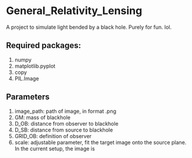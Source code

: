 # General_Relativity_Lensing
A project to simulate light bended by a black hole. Purely for fun. lol.

## Required packages:
1. numpy
2. matplotlib.pyplot
3. copy
4. PIL.Image

## Parameters
1. image_path: path of image, in format .png
2. GM: mass of blackhole
3. D_OB: distance from observer to blackhole
4. D_SB: distance from source to blackhole
5. GRID_OB: definition of observer
6. scale: adjustable parameter, fit the target image onto the source plane. In the current setup, the image is 
